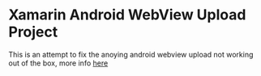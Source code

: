 # Xamarin Android WebView Upload Project

This is an attempt to fix the anoying android webview upload not working out of the box, more info [here](https://forums.xamarin.com/discussion/3259/cannot-override-webviewclient-class-for-file-upload-support?)
